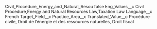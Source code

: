 <?xml version="1.0" encoding="UTF-8"?>
<CustomMetadata xmlns="http://soap.sforce.com/2006/04/metadata" xmlns:xsi="http://www.w3.org/2001/XMLSchema-instance" xmlns:xsd="http://www.w3.org/2001/XMLSchema">
    <label>Civil_Procedure_Energy_and_Natural_Resou</label>
    <protected>false</protected>
    <values>
        <field>Eng_Values__c</field>
        <value xsi:type="xsd:string">Civil Procedure,Energy and Natural Resources Law,Taxation Law</value>
    </values>
    <values>
        <field>Language__c</field>
        <value xsi:type="xsd:string">French</value>
    </values>
    <values>
        <field>Target_Field__c</field>
        <value xsi:type="xsd:string">Practice_Area__c</value>
    </values>
    <values>
        <field>Translated_Value__c</field>
        <value xsi:type="xsd:string">Procédure civile, Droit de l’énergie et des ressources naturelles, Droit fiscal</value>
    </values>
</CustomMetadata>
